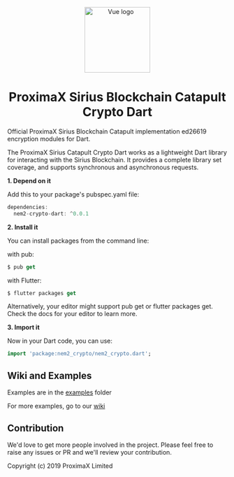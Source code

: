 <p align="center"><a href="https://vuejs.org" target="_blank" rel="noopener noreferrer"><img width="150" src="https://user-images.githubusercontent.com/29048783/57234191-21b63680-6fee-11e9-92f1-3590472ec321.png" alt="Vue logo"></a></p>
<h1 align="center">ProximaX Sirius Blockchain Catapult Crypto Dart</h1>

Official ProximaX Sirius Blockchain Catapult implementation ed26619 encryption modules for Dart.

The ProximaX Sirius Catapult Crypto Dart works as a lightweight Dart library for interacting with the Sirius Blockchain. It provides a complete library set coverage, and supports synchronous and asynchronous requests.

**1. Depend on it**

Add this to your package's pubspec.yaml file:

```dart
dependencies:
  nem2-crypto-dart: ^0.0.1
```

**2. Install it**

You can install packages from the command line:

with pub:

```dart
$ pub get
```

with Flutter:

```dart
$ flutter packages get
```

Alternatively, your editor might support pub get or flutter packages get. Check the docs for your editor to learn more.

**3. Import it**

Now in your Dart code, you can use:

```dart
import 'package:nem2_crypto/nem2_crypto.dart';
```

## Wiki and Examples ##

Examples are in the [examples](https://github.com/proximax-storage/nem2-crypto-dart/tree/master/examples) folder

For more examples, go to our [wiki](https://github.com/proximax-storage/nem2-crypto-dart/wiki)

## Contribution ##
We'd love to get more people involved in the project. Please feel free to raise any issues or PR and we'll review your contribution.
    
Copyright (c) 2019 ProximaX Limited
